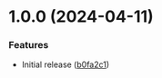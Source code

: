# 1.0.0 (2024-04-11)


### Features

* Initial release ([b0fa2c1](https://github.com/de-it-krachten/ansible-role-zsh/commit/b0fa2c1b9e37e93e26b3911f3e2ecedcb9b84019))

